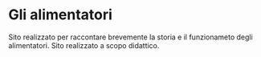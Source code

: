 # Gli alimentatori

Sito realizzato per raccontare brevemente la storia e il funzionameto degli alimentatori.
Sito realizzato a scopo didattico.
